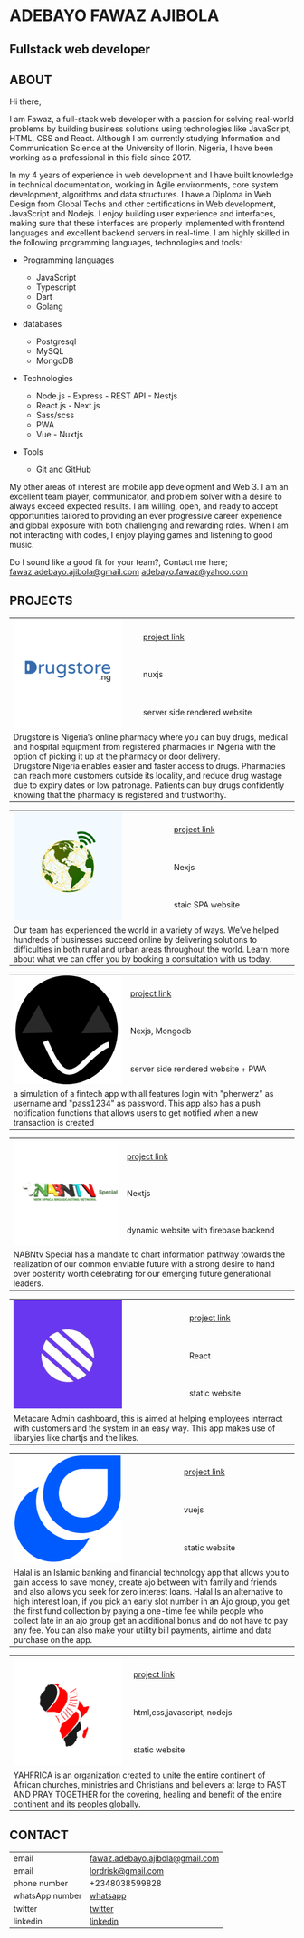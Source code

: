 # ADEBAYO FAWAZ AJIBOLA

## Fullstack web developer

## ABOUT

Hi there,

I am Fawaz, a full-stack web developer with a passion for solving real-world problems by building business solutions using technologies like JavaScript, HTML, CSS and React. Although I am currently studying Information and Communication Science at the University of Ilorin, Nigeria, I have been working as a professional in this field since 2017.

In my 4 years of experience in web development and I have built knowledge in technical documentation, working in Agile environments, core system development, algorithms and data structures. I have a Diploma in Web Design from Global Techs and other certifications in Web development, JavaScript and Nodejs. I enjoy building user experience and interfaces, making sure that these interfaces are properly implemented with frontend languages and excellent backend servers in real-time. I am highly skilled in the following programming languages, technologies and tools:

- Programming languages

  - JavaScript
  - Typescript
  - Dart
  - Golang

- databases

  - Postgresql
  - MySQL
  - MongoDB

- Technologies

  - Node.js - Express - REST API - Nestjs
  - React.js - Next.js
  - Sass/scss
  - PWA
  - Vue - Nuxtjs

- Tools
  - Git and GitHub

My other areas of interest are mobile app development and Web 3. I am an excellent team player, communicator, and problem solver with a desire to always exceed expected results. I am willing, open, and ready to accept opportunities tailored to providing an ever progressive career experience and global exposure with both challenging and rewarding roles. When I am not interacting with codes, I enjoy playing games and listening to good music.

Do I sound like a good fit for your team?, Contact me here; fawaz.adebayo.ajibola@gmail.com adebayo.fawaz@yahoo.com

## PROJECTS

<table>
  <tr>
    <td rowspan="3">
      <img src="./projects/drugstore.png" alt="drugstore" />
    </td>
    <td><a href="https://dev.drugstore.ng/">project link</a></td>
  </tr>
  <tr>
    <td>nuxjs</td>
  </tr>
  <tr>
    <td>server side rendered website</td>
  </tr>
  <tr>
    <td colspan="2">
      Drugstore is Nigeria’s online pharmacy where you can buy drugs, medical
      and hospital equipment from registered pharmacies in Nigeria with the
      option of picking it up at the pharmacy or door delivery.<br />
      Drugstore Nigeria enables easier and faster access to drugs. Pharmacies
      can reach more customers outside its locality, and reduce drug wastage due
      to expiry dates or low patronage. Patients can buy drugs confidently
      knowing that the pharmacy is registered and trustworthy.
    </td>
  </tr>
</table>

<table>
  <tr>
    <td rowspan="3">
      <img src="./projects/techreachmakerspace.png" alt="payo" />
    </td>
    <td><a href="https://techreach-makerspace.vercel.app/">project link</a></td>
  </tr>
  <tr>
    <td>Nexjs</td>
  </tr>
  <tr>
    <td>staic SPA website</td>
  </tr>
  <tr>
    <td colspan="2">
     Our team has experienced the world in a variety of ways. We've helped hundreds of businesses succeed online by delivering solutions to difficulties in both rural and urban areas throughout the world. Learn more about what we can offer you by booking a consultation with us today.
    </td>
  </tr>
</table>

<table>
  <tr>
    <td rowspan="3">
      <img src="./projects/payo.png" alt="payo" />
    </td>
    <td><a href="https://payo.vercel.app/">project link</a></td>
  </tr>
  <tr>
    <td>Nexjs, Mongodb</td>
  </tr>
  <tr>
    <td>server side rendered website + PWA</td>
  </tr>
  <tr>
    <td colspan="2">
      a simulation of a fintech app with all features login with "pherwerz" as
      username and "pass1234" as password. This app also has a push notification functions that allows users to get notified when a new transaction is created
    </td>
  </tr>
</table>

<table>
  <tr>
    <td rowspan="3">
      <img src="./projects/nabntv.png" alt="nabntv" />
    </td>
    <td><a href="https://nabntv.vercel.app/">project link</a></td>
  </tr>
  <tr>
    <td>Nextjs</td>
  </tr>
  <tr>
    <td>dynamic website with firebase backend</td>
  </tr>
  <tr>
    <td colspan="2">
      NABNtv Special has a mandate to chart information pathway towards the
      realization of our common enviable future with a strong desire to hand
      over posterity worth celebrating for our emerging future generational
      leaders.
    </td>
  </tr>
</table>

<table>
  <tr>
    <td rowspan="3">
      <img src="./projects/metacare.png" alt="metacare" />
    </td>
    <td><a href="https://metacare-olive.vercel.app/">project link</a></td>
  </tr>
  <tr>
    <td>React</td>
  </tr>
  <tr>
    <td>static website</td>
  </tr>
  <tr>
    <td colspan="2">
      Metacare Admin dashboard, this is aimed at helping employees interract
      with customers and the system in an easy way. This app makes use of libaryies like chartjs and the likes.
    </td>
  </tr>
</table>

<table>
  <tr>
    <td rowspan="3">
      <img src="./projects/halal.png" alt="halal" />
    </td>
    <td><a href="https://halal.vercel.app/">project link</a></td>
  </tr>
  <tr>
    <td>vuejs</td>
  </tr>
  <tr>
    <td>static website</td>
  </tr>
  <tr>
    <td colspan="2">
      Halal is an Islamic banking and financial technology app that allows you
      to gain access to save money, create ajo between with family and friends
      and also allows you seek for zero interest loans. Halal Is an alternative
      to high interest loan, if you pick an early slot number in an Ajo group,
      you get the first fund collection by paying a one-time fee while people
      who collect late in an ajo group get an additional bonus and do not have
      to pay any fee. You can also make your utility bill payments, airtime and
      data purchase on the app.
    </td>
  </tr>
</table>

<table>
  <tr>
    <td rowspan="3">
      <img src="./projects/yahfrica.png" alt="yahfrica" />
    </td>
    <td><a href="https://yahfrica.com/" target="_blank">project link</a></td>
  </tr>
  <tr>
    <td>html,css,javascript, nodejs</td>
  </tr>
  <tr>
    <td>static website</td>
  </tr>
  <tr>
    <td colspan="2">
      YAHFRICA is an organization created to unite the entire continent of
      African churches, ministries and Christians and believers at large to FAST
      AND PRAY TOGETHER for the covering, healing and benefit of the entire
      continent and its peoples globally.
    </td>
  </tr>
</table>

## CONTACT

|                 |                                                                  |
| --------------- | ---------------------------------------------------------------- |
| email           | fawaz.adebayo.ajibola@gmail.com                                  |
| email           | lordrisk@gmail.com                                               |
| phone number    | +2348038599828                                                   |
| whatsApp number | [whatsapp](https://wa.me/2348038599828)                          |
| twitter         | [twitter](https://twitter.com/Pherwerzz)                         |
| linkedin        | [linkedin](https://www.linkedin.com/in/fawaz-adebayo-5b83471b1/) |
